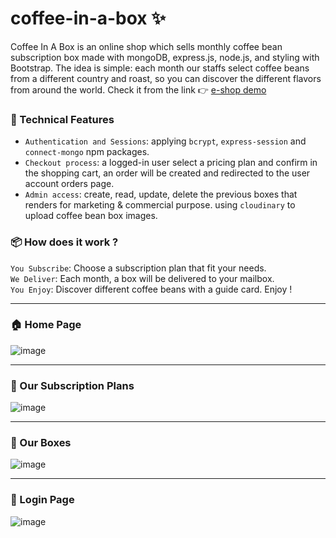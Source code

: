 # coffee-in-a-box ✨
Coffee In A Box is an online shop which sells monthly coffee bean subscription box made with mongoDB, express.js, node.js, and styling with Bootstrap.
The idea is simple: each month our staffs select coffee beans from a different country and roast, so you can discover the different flavors from around the world. 
Check it from the link 👉 [e-shop demo](https://coffee-in-a-box.herokuapp.com/)

### 🔧 Technical Features
- `Authentication and Sessions`: applying `bcrypt`, `express-session` and `connect-mongo` npm packages.  
- `Checkout process`: a logged-in user select a pricing plan and confirm in the shopping cart, an order will be created and redirected to the user account orders page.  
- `Admin access`: create, read, update, delete the previous boxes that renders for marketing & commercial purpose. using `cloudinary` to upload coffee bean box images.

### 📦 How does it work ?
`You Subscribe`: Choose a subscription plan that fit your needs.  
`We Deliver`: Each month, a box will be delivered to your mailbox.  
`You Enjoy`: Discover different coffee beans with a guide card. Enjoy !  

***

### 🏠 Home Page
![image](https://user-images.githubusercontent.com/77380159/189468308-da80db92-d700-434a-a457-ce8e1d9433f3.png)

***

### 🌱 Our Subscription Plans
![image](https://user-images.githubusercontent.com/77380159/189466118-a56a7255-29c5-4dfc-be40-5795ea522f74.png)

***

### 🎁 Our Boxes
![image](https://user-images.githubusercontent.com/77380159/189468383-1657a988-3f71-49af-ade1-c540cf7e5a79.png)

***

### 🔑 Login Page
![image](https://user-images.githubusercontent.com/77380159/189468528-07f7e5df-cf9f-46bf-96c0-84e6bbc28876.png)
